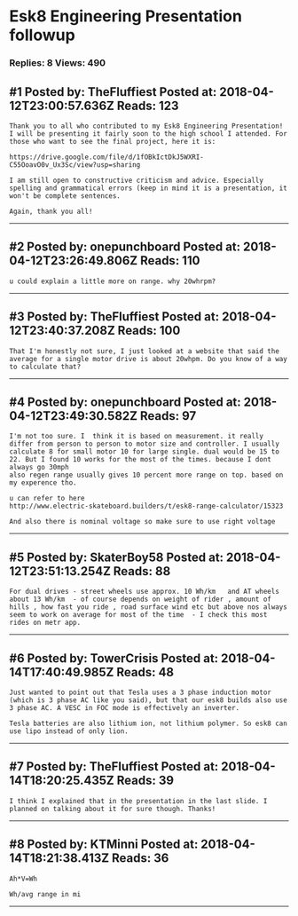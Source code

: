 # Esk8 Engineering Presentation followup

### Replies: 8 Views: 490

## \#1 Posted by: TheFluffiest Posted at: 2018-04-12T23:00:57.636Z Reads: 123

```
Thank you to all who contributed to my Esk8 Engineering Presentation! I will be presenting it fairly soon to the high school I attended. For those who want to see the final project, here it is:

https://drive.google.com/file/d/1fOBkIctDkJ5WXRI-C55OoavO0v_Ux3Sc/view?usp=sharing

I am still open to constructive criticism and advice. Especially spelling and grammatical errors (keep in mind it is a presentation, it won't be complete sentences. 

Again, thank you all!
```

---
## \#2 Posted by: onepunchboard Posted at: 2018-04-12T23:26:49.806Z Reads: 110

```
u could explain a little more on range. why 20whrpm?
```

---
## \#3 Posted by: TheFluffiest Posted at: 2018-04-12T23:40:37.208Z Reads: 100

```
That I'm honestly not sure, I just looked at a website that said the average for a single motor drive is about 20whpm. Do you know of a way to calculate that?
```

---
## \#4 Posted by: onepunchboard Posted at: 2018-04-12T23:49:30.582Z Reads: 97

```
I'm not too sure. I  think it is based on measurement. it really differ from person to person to motor size and controller. I usually calculate 8 for small motor 10 for large single. dual would be 15 to 22. But I found 10 works for the most of the times. because I dont always go 30mph
also regen range usually gives 10 percent more range on top. based on my experence tho.

u can refer to here
http://www.electric-skateboard.builders/t/esk8-range-calculator/15323

And also there is nominal voltage so make sure to use right voltage
```

---
## \#5 Posted by: SkaterBoy58 Posted at: 2018-04-12T23:51:13.254Z Reads: 88

```
For dual drives - street wheels use approx. 10 Wh/km   and AT wheels about 13 Wh/km  - of course depends on weight of rider , amount of hills , how fast you ride , road surface wind etc but above nos always seem to work on average for most of the time  - I check this most rides on metr app.
```

---
## \#6 Posted by: TowerCrisis Posted at: 2018-04-14T17:40:49.985Z Reads: 48

```
Just wanted to point out that Tesla uses a 3 phase induction motor (which is 3 phase AC like you said), but that our esk8 builds also use 3 phase AC. A VESC in FOC mode is effectively an inverter.

Tesla batteries are also lithium ion, not lithium polymer. So esk8 can use lipo instead of only lion.
```

---
## \#7 Posted by: TheFluffiest Posted at: 2018-04-14T18:20:25.435Z Reads: 39

```
I think I explained that in the presentation in the last slide. I planned on talking about it for sure though. Thanks!
```

---
## \#8 Posted by: KTMinni Posted at: 2018-04-14T18:21:38.413Z Reads: 36

```
Ah*V=Wh

Wh/avg range in mi
```

---
